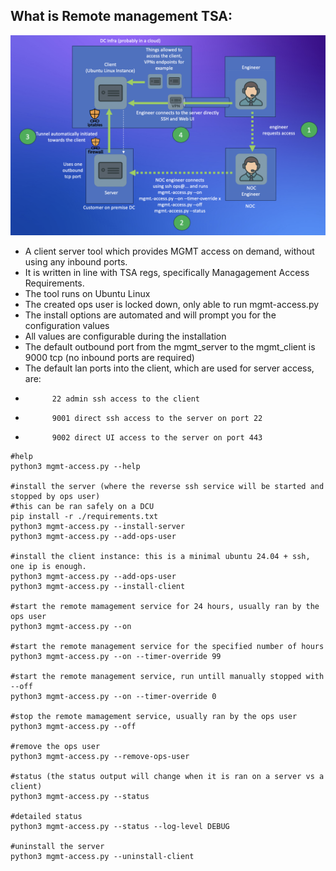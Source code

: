
## What is Remote management TSA:

![Alt text](images/process.png)


* A client server tool which provides MGMT access on demand, without using any inbound ports. 
* It is written in line with TSA regs, specifically Managagement Access Requirements. 
* The tool runs on Ubuntu Linux 
* The created ops user is locked down, only able to run mgmt-access.py 
* The install options are automated and will prompt you for the configuration values
* All values are configurable during the installation
* The default outbound port from the mgmt_server to the mgmt_client is 9000 tcp (no inbound ports are required)
* The default lan ports into the client, which are used for server access, are:
*           22 admin ssh access to the client 
*           9001 direct ssh access to the server on port 22 
*           9002 direct UI access to the server on port 443  

```
#help
python3 mgmt-access.py --help

#install the server (where the reverse ssh service will be started and stopped by ops user)
#this can be ran safely on a DCU
pip install -r ./requirements.txt
python3 mgmt-access.py --install-server
python3 mgmt-access.py --add-ops-user  

#install the client instance: this is a minimal ubuntu 24.04 + ssh, one ip is enough. 
python3 mgmt-access.py --add-ops-user  
python3 mgmt-access.py --install-client

#start the remote mamagement service for 24 hours, usually ran by the ops user
python3 mgmt-access.py --on 

#start the remote management service for the specified number of hours 
python3 mgmt-access.py --on --timer-override 99 

#start the remote management service, run untill manually stopped with --off 
python3 mgmt-access.py --on --timer-override 0 

#stop the remote mamagement service, usually ran by the ops user
python3 mgmt-access.py --off

#remove the ops user
python3 mgmt-access.py --remove-ops-user

#status (the status output will change when it is ran on a server vs a client)
python3 mgmt-access.py --status

#detailed status 
python3 mgmt-access.py --status --log-level DEBUG

#uninstall the server
python3 mgmt-access.py --uninstall-client

```

